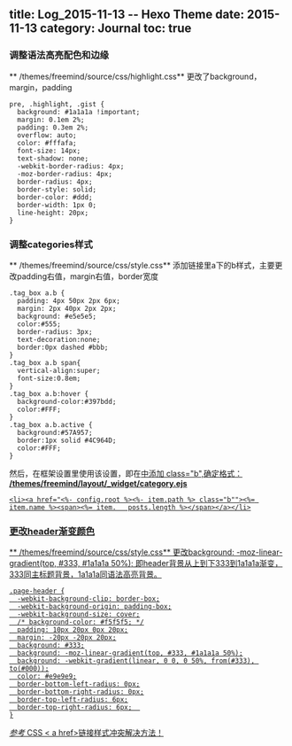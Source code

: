 title: Log_2015-11-13 -- Hexo Theme
date: 2015-11-13
category: Journal
toc: true
---
### 调整语法高亮配色和边缘
** /themes/freemind/source/css/highlight.css**
更改了background，margin，padding
```
pre, .highlight, .gist {  
  background: #1a1a1a !important;
  margin: 0.1em 2%;
  padding: 0.3em 2%;
  overflow: auto;
  color: #fffafa;  
  font-size: 14px;
  text-shadow: none;
  -webkit-border-radius: 4px;
  -moz-border-radius: 4px;
  border-radius: 4px;  
  border-style: solid;
  border-color: #ddd;
  border-width: 1px 0;
  line-height: 20px;
}
```
### 调整categories样式
** /themes/freemind/source/css/style.css**
添加链接里a下的b样式，主要更改padding右值，margin右值，border宽度
```
.tag_box a.b {
  padding: 4px 50px 2px 6px;
  margin: 2px 40px 2px 2px;
  background: #e5e5e5;
  color:#555;
  border-radius: 3px;
  text-decoration:none;
  border:0px dashed #bbb;
}
.tag_box a.b span{
  vertical-align:super;
  font-size:0.8em;
}
.tag_box a.b:hover {
  background-color:#397bdd;
  color:#FFF;
}
.tag_box a.b.active {
  background:#57A957;
  border:1px solid #4C964D;
  color:#FFF;
}
```
然后，在框架设置里使用该设置，即在<a href="..." >中添加 class="b",确定格式：
**/themes/freemind/layout/_widget/category.ejs**
```
<li><a href="<%- config.root %><%- item.path %> class="b""><%= item.name %><span><%= item.   posts.length %></span></a></li>

```
### 更改header渐变颜色
** /themes/freemind/source/css/style.css**
更改background: -moz-linear-gradient(top, #333, #1a1a1a 50%); 即header背景从上到下333到1a1a1a渐变，333同主标题背景，1a1a1a同语法高亮背景。
```
.page-header {
  -webkit-background-clip: border-box;
  -webkit-background-origin: padding-box;
  -webkit-background-size: cover;
  /* background-color: #f5f5f5; */
  padding: 10px 20px 0px 20px;
  margin: -20px -20px 20px;
  background: #333;
  background: -moz-linear-gradient(top, #333, #1a1a1a 50%);
  background: -webkit-gradient(linear, 0 0, 0 50%, from(#333), to(#000));
  color: #e9e9e9;
  border-bottom-left-radius: 0px;
  border-bottom-right-radius: 0px;
  border-top-left-radius: 6px;
  border-top-right-radius: 6px;  
}
```
*参考* [CSS < a  href>链接样式冲突解决方法！](http://blog.sina.com.cn/s/blog_60f01ce50100ffeo.html)
